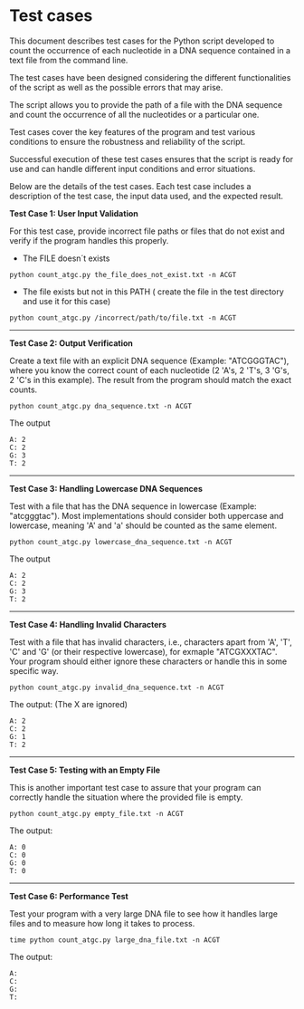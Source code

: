 # Test cases

This document describes test cases for the Python script developed to count the occurrence of each nucleotide in a DNA sequence contained in a text file from the command line.

The test cases have been designed considering the different functionalities of the script as well as the possible errors that may arise.

The script allows you to provide the path of a file with the DNA sequence and count the occurrence of all the nucleotides or a particular one.

Test cases cover the key features of the program and test various conditions to ensure the robustness and reliability of the script.

Successful execution of these test cases ensures that the script is ready for use and can handle different input conditions and error situations.

Below are the details of the test cases. Each test case includes a description of the test case, the input data used, and the expected result.
    
    
**Test Case 1: User Input Validation**

For this test case, provide incorrect file paths or files that do not exist and verify if the program handles this properly.

- The FILE doesn´t exists

```{python}
python count_atgc.py the_file_does_not_exist.txt -n ACGT
```

- The file exists but not in this PATH ( create the file in the test directory and use it for this case)

```{python}
python count_atgc.py /incorrect/path/to/file.txt -n ACGT
```
---

**Test Case 2: Output Verification**

Create a text file with an explicit DNA sequence (Example: "ATCGGGTAC"), where you know the correct count of each nucleotide (2 'A's, 2 'T's, 3 'G's, 2 'C's in this example). The result from the program should match the exact counts.

```{python}
python count_atgc.py dna_sequence.txt -n ACGT
```

The output 

```
A: 2
C: 2
G: 3
T: 2
```

---

**Test Case 3: Handling Lowercase DNA Sequences**

Test with a file that has the DNA sequence in lowercase (Example: "atcgggtac"). Most implementations should consider both uppercase and lowercase, meaning 'A' and 'a' should be counted as the same element.

```{python}
python count_atgc.py lowercase_dna_sequence.txt -n ACGT
```

The output

```
A: 2
C: 2
G: 3
T: 2
```

---

**Test Case 4: Handling Invalid Characters**

Test with a file that has invalid characters, i.e., characters apart from 'A', 'T', 'C' and 'G' (or their respective lowercase), for exmaple "ATCGXXXTAC". Your program should either ignore these characters or handle this in some specific way.

```{python}
python count_atgc.py invalid_dna_sequence.txt -n ACGT
```

The output:  (The X are ignored)

```
A: 2
C: 2
G: 1
T: 2
```

---

**Test Case 5: Testing with an Empty File**

This is another important test case to assure that your program can correctly handle the situation where the provided file is empty.

```{python}
python count_atgc.py empty_file.txt -n ACGT
```

The output: 

```
A: 0
C: 0
G: 0
T: 0
```

---

**Test Case 6: Performance Test**

Test your program with a very large DNA file to see how it handles large files and to measure how long it takes to process.

```{python}
time python count_atgc.py large_dna_file.txt -n ACGT
```

The output: 

```
A: 
C: 
G: 
T: 
```

        
        
